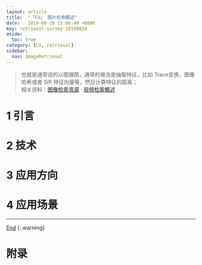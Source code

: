 ```yaml
---
layout: article
title:  "「CV」 图片检索概述"
date:   2019-08-20 15:06:40 +0800
key: retrieval-survey-20190820
aside:
  toc: true
category: [CV, retrieval]
sidebar:
  nav: ImageRetrieval
---
```

<span id='head'></span>  
>也就是通常说的以图搜图，通常的做法是抽取特征，比如 Trace变换，图像哈希或者 Sift 特征向量等，然后计算特征的距离；       
相关资料：[图像检索资源](/cv/retrieval/2019/05/22/foundation.html) · [视频检索概述](/video/video_retrieval/2019/07/30/survey.html)       

<!--more-->  
# 1 引言

# 2 技术

# 3 应用方向

# 4 应用场景


-------------------  
[End](#head)
{:.warning}  


# 附录
